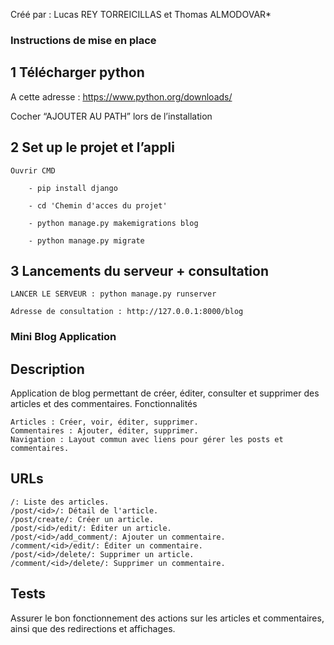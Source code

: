 

Créé par : Lucas REY TORREICILLAS et Thomas ALMODOVAR*

### Instructions de mise en place ###

## 1 Télécharger python 

A cette adresse : https://www.python.org/downloads/ 

Cocher “AJOUTER AU PATH” lors de l’installation 

 

 

## 2 Set up le projet et l’appli 

    Ouvrir CMD 

        - pip install django 

        - cd 'Chemin d'acces du projet'

        - python manage.py makemigrations blog

        - python manage.py migrate

        

    

 

## 3 Lancements du serveur + consultation 

    LANCER LE SERVEUR : python manage.py runserver  

    Adresse de consultation : http://127.0.0.1:8000/blog






### Mini Blog Application ###

## Description

Application de blog permettant de créer, éditer, consulter et supprimer des articles et des commentaires.
Fonctionnalités

    Articles : Créer, voir, éditer, supprimer.
    Commentaires : Ajouter, éditer, supprimer.
    Navigation : Layout commun avec liens pour gérer les posts et commentaires.

## URLs

    /: Liste des articles.
    /post/<id>/: Détail de l'article.
    /post/create/: Créer un article.
    /post/<id>/edit/: Éditer un article.
    /post/<id>/add_comment/: Ajouter un commentaire.
    /comment/<id>/edit/: Éditer un commentaire.
    /post/<id>/delete/: Supprimer un article.
    /comment/<id>/delete/: Supprimer un commentaire.

## Tests

Assurer le bon fonctionnement des actions sur les articles et commentaires, ainsi que des redirections et affichages.
